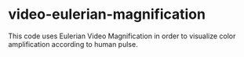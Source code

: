 # video-eulerian-magnification

This code uses Eulerian Video Magnification in order to visualize color amplification according to human pulse.
